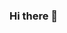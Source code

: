 ### Hi there 👋

<!--
**fayasarm-im17098/fayasarm-im17098** is a ✨ _special_ ✨ repository because its `README.md` (this file) appears on your GitHub profile.

Here are some ideas to get you started:

- 🔭 I’m currently working on Software Engineeriing Intern
- 🌱 I’m currently learning docs.github.com
- 👯 I’m looking to collaborate on Software Developers
- 🤔 I’m looking for help with Software Community
-->
